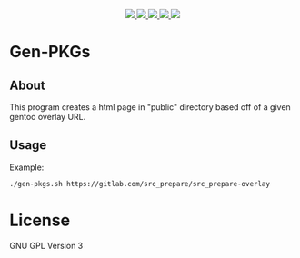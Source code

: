 <p align="center">
    <a href="https://gitlab.com/src_prepare/gen-pkgs/pipelines">
        <img src="https://gitlab.com/src_prepare/gen-pkgs/badges/master/pipeline.svg">
    </a>
    <a href="https://gitlab.com/src_prepare/gen-pkgs/commits/master.atom">
        <img src="https://gitlab.com/src_prepare/badge/-/raw/master/feed-atom-orange.svg">
    </a>
    <a href="./LICENSE">
        <img src="https://img.shields.io/badge/license-GPLv3-blue.svg">
    </a>
    <a href="https://gentoo.org/">
        <img src="https://gitlab.com/src_prepare/badge/-/raw/master/powered-by-gentoo-linux-tyrian.svg">
    </a>
    <a href="https://app.element.io/#/room/#src_prepare:matrix.org">
        <img src="https://gitlab.com/src_prepare/badge/-/raw/master/chat-matrix-blue.svg">
    </a>
</p>

# Gen-PKGs

## About

This program creates a html page in "public" directory based off of a given gentoo overlay URL.

## Usage

Example:
```bash
./gen-pkgs.sh https://gitlab.com/src_prepare/src_prepare-overlay
```

# License

GNU GPL Version 3
